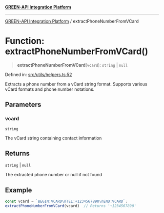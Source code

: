 [**GREEN-API Integration Platform**](../README.md)

***

[GREEN-API Integration Platform](../globals.md) / extractPhoneNumberFromVCard

# Function: extractPhoneNumberFromVCard()

> **extractPhoneNumberFromVCard**(`vcard`): `string` \| `null`

Defined in: [src/utils/helpers.ts:52](https://github.com/green-api/greenapi-integration/blob/0c6468d26acd573ad1def9f01a1af819fb76eb31/src/utils/helpers.ts#L52)

Extracts a phone number from a vCard string format.
Supports various vCard formats and phone number notations.

## Parameters

### vcard

`string`

The vCard string containing contact information

## Returns

`string` \| `null`

The extracted phone number or null if not found

## Example

```ts
const vcard = `BEGIN:VCARD\nTEL:+1234567890\nEND:VCARD`;
extractPhoneNumberFromVCard(vcard)  // Returns '+1234567890'
```
